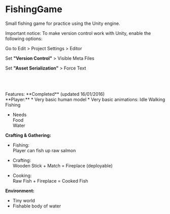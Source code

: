 # FishingGame
Small fishing game for practice using the Unity engine.

Important notice:
To make version control work with Unity, enable the following options:

Go to Edit > Project Settings > Editor

  Set **"Version Control"**  > Visible Meta Files
  
  Set **"Asset Serialization"** > Force Text

  
  

</br>
</br>
</br>
Features: **Completed** (updated 16/01/2016)    
</br>
**Player:**
 * Very basic human model  
 * Very basic animations:  
Idle  
Walking  
Fishing  

 * Needs  
Food  
Water  


**Crafting & Gathering:**
 * Fishing:  
 Player can fish up raw salmon  

 * Crafting:  
Wooden Stick + Match = Fireplace (deployable)  

 * Cooking:  
Raw Fish + Fireplace = Cooked Fish
				
**Environment:**  
 * Tiny world  
 * Fishable body of water  
